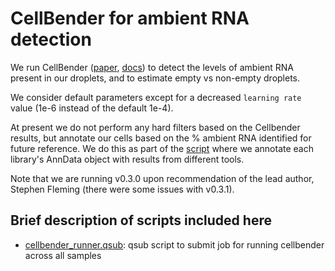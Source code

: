 # CellBender for ambient RNA detection

We run CellBender ([paper](https://www.nature.com/articles/s41592-023-01943-7), [docs](https://cellbender.readthedocs.io/en/latest/index.html)) to detect the levels of ambient RNA present in our droplets, and to estimate empty vs non-empty droplets.

We consider default parameters except for a decreased ```learning rate``` value (1e-6 instead of the default 1e-4).

At present we do not perform any hard filters based on the Cellbender results, but annotate our cells based on the % ambient RNA identified for future reference.
We do this as part of the [script]() where we annotate each library's AnnData object with results from different tools.

Note that we are running v0.3.0 upon recommendation of the lead author, Stephen Fleming (there were some issues with v0.3.1).

## Brief description of scripts included here

* [cellbender_runner.qsub](cellbender_runner.qsub): qsub script to submit job for running cellbender across all samples
